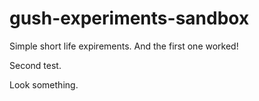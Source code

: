 gush-experiments-sandbox
========================

Simple short life expirements.
And the first one worked!

Second test.

Look something.